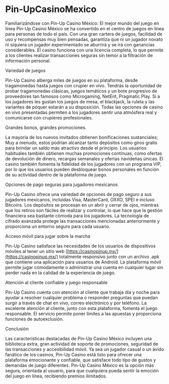 # Pin-UpCasinoMexico
Familiarizándose con Pin-Up Casino México: El mejor mundo del juego en línea
Pin-Up Casino México se ha convertido en el centro de juegos en línea para personas de todo el país. Con una gran cartera de juegos, facilidad de uso y recompensas muy bien pensadas, garantiza que ni un jugador novato ni siquiera un jugador experimentado se aburrirá y se irá con ganancias considerables. El casino funciona con una licencia completa, lo que permite a los clientes realizar transacciones seguras sin temor a la filtración de información personal.

Variedad de juegos

Pin-Up Casino alberga miles de juegos en su plataforma, desde tragamonedas hasta juegos con crupier en vivo. Tendrás la oportunidad de probar tragamonedas clásicas, juegos temáticos y un bote progresivo de proveedores tan famosos como Microgaming, NetEnt, Pragmatic Play. Si a los jugadores les gustan los juegos de mesa, el blackjack, la ruleta y las variantes de póquer estarán a su disposición. Todas las opciones de casino en vivo presentadas permiten a los jugadores sentir una atmósfera real y comunicarse con crupieres profesionales.

Grandes bonos, grandes promociones.

La mayoría de los nuevos invitados obtienen bonificaciones sustanciales; Muy a menudo, estos podrían alcanzar tanto depósitos como giros gratis para brindar un saldo más atractivo desde el principio. Los usuarios habituales también obtienen muchas promociones continuas, como ofertas de devolución de dinero, recargas semanales y ofertas navideñas únicas. El casino también fomenta la fidelidad de los jugadores con un programa VIP, por lo que los usuarios pueden desbloquear bonos personales en función de su actividad dentro de la plataforma de juego.

Opciones de pago seguras para jugadores mexicanos

Pin-Up Casino ofrece una variedad de opciones de pago seguro a sus jugadores mexicanos, incluidas Visa, MasterCard, OXXO, SPEI e incluso Bitcoins. Los depósitos se procesan en un abrir y cerrar de ojos, mientras que los retiros son fáciles de realizar y controlar, lo que hace que la gestión financiera sea bastante cómoda para los jugadores. La tecnología de cifrado avanzada protege las transacciones mencionadas anteriormente y proporciona un entorno seguro para cada usuario.

Acceso móvil para jugar sobre la marcha

Pin-Up Casino satisface las necesidades de los usuarios de dispositivos móviles al tener un sitio web [https://casinopinup.mx/](https://casinopinup.mx/) totalmente responsivo junto con un archivo .apk que contiene una aplicación para usuarios de Android. La plataforma móvil permite jugar cómodamente o administrar una cuenta en cualquier lugar sin perder nada en la calidad de la experiencia de juego.

Atención al cliente confiable y juego responsable

Pin-Up Casino cuenta con atención al cliente que trabaja día y noche para ayudar a resolver cualquier problema o responder preguntas que puedan surgir a través de chat en vivo, correo electrónico y por teléfono. La excelente atención al cliente, junto con esta plataforma, fomenta el juego responsable. El servicio permite poner límites a las apuestas y proporciona funciones de autoexclusión.

Conclusión

Las características destacadas de Pin-Up Casino México incluyen una biblioteca extra, gran actividad de soporte de promociones, seguridad de las transacciones y accesibilidad móvil. Ya sea un jugador casual o un ávido fanático de los casinos, Pin-Up Casino está listo para ofrecer una plataforma emocionante y confiable, que satisface todo tipo de gustos y demandas de juego diferentes. Pin-Up Casino México es la opción más segura, orientada al usuario, para que cualquiera pueda sentir la emoción del juego en línea, recibiendo premios ilimitados.
